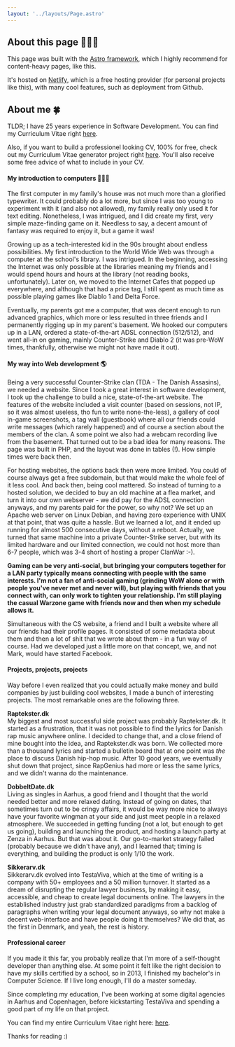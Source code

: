 ```yaml
---
layout: '../layouts/Page.astro'
---
```


## About this page 👨🏼‍💻
This page was built with the [Astro framework](https://astro.build/), which I highly recommend for content-heavy pages, like this.

It's hosted on [Netlify](https://www.netlify.com/), which is a free hosting provider (for personal projects like this), with many cool features, such as deployment from Github.


## About me 🍀
TLDR; I have 25 years experience in Software Development. You can find my Curriculum Vitae right [here](/cv.pdf).

Also, if you want to build a professionel looking CV, 100% for free, check out my Curriculum Vitae generator project right [here](/project/curriculum-vitae-generator). You'll also receive some free advice of what to include in your CV.

#### My introduction to computers 👨🏼‍💻
The first computer in my family's house was not much more than a glorified typewriter. It could probably do a lot more, but since I was too young to experiment with it (and also not allowed), my family really only used it for text editing. Nonetheless, I was intrigued, and I did create my first, very simple maze-finding game on it. Needless to say, a decent amount of fantasy was required to enjoy it, but a game it was!

Growing up as a tech-interested kid in the 90s brought about endless possibilities. My first introduction to the World Wide Web was through a computer at the school's library. I was intrigued. In the beginning, accessing the Internet was only possible at the libraries meaning my friends and I would spend hours and hours at the library (not reading books, unfortunately). Later on, we moved to the Internet Cafes that popped up everywhere, and although that had a price tag, I still spent as much time as possible playing games like Diablo 1 and Delta Force.

Eventually, my parents got me a computer, that was decent enough to run advanced graphics, which more or less resulted in three friends and I permanently rigging up in my parent's basement. We hooked our computers up in a LAN, ordered a state-of-the-art ADSL connection (512/512), and went all-in on gaming, mainly Counter-Strike and Diablo 2 (it was pre-WoW times, thankfully, otherwise we might not have made it out).

#### My way into Web development 🌎
Being a very successful Counter-Strike clan (TDA - The Danish Assasins), we needed a website. Since I took a great interest in software development, I took up the challenge to build a nice, state-of-the-art website. The features of the website included a visit counter (based on sessions, not IP, so it was almost useless, tho fun to write none-the-less), a gallery of cool in-game screenshots, a tag wall (guestbook) where all our friends could write messages (which rarely happened) and of course a section about the members of the clan. A some point we also had a webcam recording live from the basement. That turned out to be a bad idea for many reasons. The page was built in PHP, and the layout was done in tables (!). How simple times were back then.

For hosting websites, the options back then were more limited. You could of course always get a free subdomain, but that would make the whole feel of it less cool. And back then, being cool mattered. So instead of turning to a hosted solution, we decided to buy an old machine at a flea market, and turn it into our own webserver - we did pay for the ADSL connection anyways, and my parents paid for the power, so why not? We set up an Apache web server on Linux Debian, and having zero experience with UNIX at that point, that was quite a hassle. But we learned a lot, and it ended up running for almost 500 consecutive days, without a reboot. Actually, we turned that same machine into a private Counter-Strike server, but with its limited hardware and our limited connection, we could not host more than 6-7 people, which was 3-4 short of hosting a proper ClanWar :-).

__Gaming can be very anti-social, but bringing your computers together for a LAN party typically means connecting with people with the same interests. I'm not a fan of anti-social gaming (grinding WoW alone or with people you've never met and never will), but playing with friends that you connect with, can only work to tighten your relationship. I'm still playing the casual Warzone game with friends now and then when my schedule allows it.__

Simultaneous with the CS website, a friend and I built a website where all our friends had their profile pages. It consisted of some metadata about them and then a lot of shit that we wrote about them - in a fun way of course. Had we developed just a little more on that concept, we, and not Mark, would have started Facebook.

#### Projects, projects, projects
Way before I even realized that you could actually make money and build companies by just building cool websites, I made a bunch of interesting projects. The most remarkable ones are the following three.

__Raptekster.dk__  
My biggest and most successful side project was probably Raptekster.dk. It started as a frustration, that it was not possible to find the lyrics for Danish rap music anywhere online. I decided to change that, and a close friend of mine bought into the idea, and Raptekster.dk was born.
We collected more than a thousand lyrics and started a bulletin board that at one point was _the_ place to discuss Danish hip-hop music. After 10 good years, we eventually shut down that project, since RapGenius had more or less the same lyrics, and we didn't wanna do the maintenance.

__DobbeltDate.dk__  
Living as singles in Aarhus, a good friend and I thought that the world needed better and more relaxed dating. Instead of going on dates, that sometimes turn out to be cringy affairs, it would be way more nice to always have your favorite wingman at your side and just meet people in a relaxed atmosphere. We succeeded in getting funding (not a lot, but enough to get us going), building and launching the product, and hosting a launch party at Zenza in Aarhus. But that was about it. Our go-to-market strategy failed (probably because we didn't have any), and I learned that; timing is everything, and building the product is only 1/10 the work.

__Sikkerarv.dk__  
Sikkerarv.dk evolved into TestaViva, which at the time of writing is a company with 50+ employees and a 50 million turnover. It started as a dream of disrupting the regular lawyer business, by making it easy, accessible, and cheap to create legal documents online. The lawyers in the established industry just grab standardized paradigms from a backlog of paragraphs when writing your legal document anyways, so why not make a decent web-interface and have people doing it themselves? We did that, as the first in Denmark, and yeah, the rest is history.

#### Professional career
If you made it this far, you probably realize that I'm more of a self-thought developer than anything else. At some point it felt like the right decision to have my skills certified by a school, so in 2013, I finished my bachelor's in Computer Science. If I live long enough, I'll do a master someday.

Since completing my education, I've been working at some digital agencies in Aarhus and Copenhagen, before kickstarting TestaViva and spending a good part of my life on that project.

You can find my entire Curriculum Vitae right here: [here](/cv.pdf).

Thanks for reading :)
